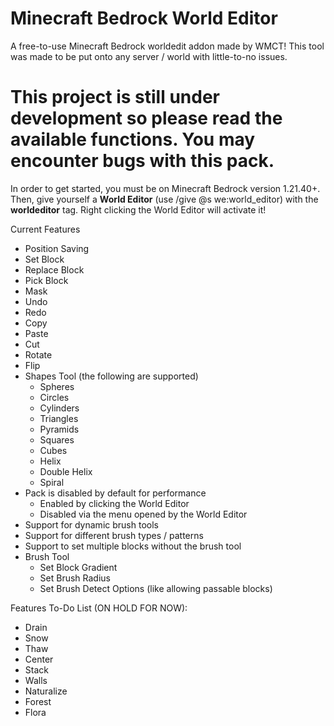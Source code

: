 # Minecraft Bedrock World Editor
A free-to-use Minecraft Bedrock worldedit addon made by WMCT! This tool was made to be put onto any server / world with little-to-no issues. 

# This project is still under development so please read the available functions. You may encounter bugs with this pack.

In order to get started, you must be on Minecraft Bedrock version 1.21.40+. Then, give yourself a **World Editor** (use /give @s we:world_editor) with the **worldeditor** tag. Right clicking the World Editor will activate it!

Current Features
- Position Saving
- Set Block
- Replace Block
- Pick Block
- Mask
- Undo
- Redo
- Copy
- Paste
- Cut
- Rotate
- Flip
- Shapes Tool (the following are supported)
  - Spheres
  - Circles
  - Cylinders
  - Triangles
  - Pyramids
  - Squares
  - Cubes
  - Helix
  - Double Helix
  - Spiral
- Pack is disabled by default for performance
  - Enabled by clicking the World Editor
  - Disabled via the menu opened by the World Editor
- Support for dynamic brush tools
- Support for different brush types / patterns
- Support to set multiple blocks without the brush tool
- Brush Tool
  - Set Block Gradient
  - Set Brush Radius
  - Set Brush Detect Options (like allowing passable blocks)

Features To-Do List (ON HOLD FOR NOW):
- Drain
- Snow
- Thaw
- Center
- Stack
- Walls
- Naturalize
- Forest
- Flora
